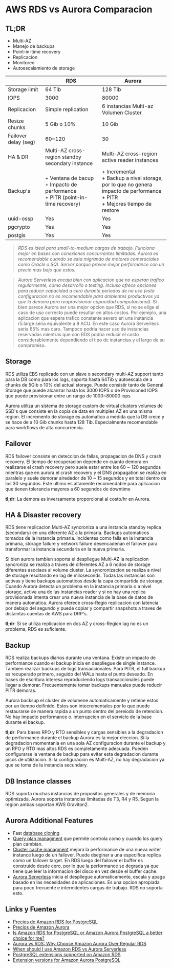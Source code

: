 # AWS RDS vs Aurora Comparacion

## TL;DR

+ Multi-AZ
+ Manejo de backups
+ Point-in-time recovery
+ Replicacion
+ Monitoreo
+ Autoescalamiento de storage

|  | RDS | Aurora |
| ---|----|---|
| Storage limit| 64 Tib | 128 Tib|
| IOPS | 3000 | 80000 |
| Replicacion | Simple replication | 6 instancias Multi-az Volumen Cluster|
| Resize chunks | 5 Gib o 10%| 10 Gib |
| Failover delay (seg) | 60~120  | 30 |
| HA & DR | Multi-AZ cross-region standby secondary instance | Multi-AZ cross-region active reader instances |
| Backup's | + Ventana de bacup  <br> + Impacto de performance <br> + PITR (point-in-time recovery) | + Incremental <br> + Backup a nivel storage, por lo que no genera impacto de performance <br> + PITR <br> + Mejores tiempo de restore |
|uuid-ossp|Yes|Yes|
|pgcrypto|Yes|Yes|
|postgis|Yes|Yes|

> *RDS es ideal para small-to-medium cargas de trabajo. Funciona mejor en bases con conexiones concurrentes limitadas. Aurora es recomendable cuando se esta migrando de motores comeraciales como Oracle o SQL Server porque provee mejor performance con un precio mas bajo que estos.*

> *Aurora Serverless encaja bien con aplicacion que no esperan trafico regularmente, como desarrollo o testing. Incluso ofrece opciones para reducir capacidad a cero durante periodos de no uso (esta configuracion no es recomendable para ambientes productivos ya que la demora para reaprovisionar capacidad computacional).*
> Si bien parece Aurora ser una mejor opcion que RDS, si no se elige el caso de uso correcto puede resultar en altos costos.
> Por ejemplo, una aplicacion que espera trafico constante severo en una instancia r5.large seria equivalente a 8 ACU. En este caso Aurora Serverless seria 65% mas caro. Tampoco podria hacer uso de instancias reservadas mientras que con RDS podria reducir el costo considerablemente dependiendo el tipo de instancias y el largo de su compromiso.


## Storage

RDS utiliza EBS replicado con un slave o secondary multi-AZ support tanto para la DB como para los logs, soporta hasta 64Tib y autoescala de a chunks de 5Gib o 10% del actual storage. Puede consistir tanto de General Storage que puede alcanzar hasta los 3000 IOPS o de Provisioned IOPS que puede provisionar entre un rango de 1000~80000 iops

Aurora utiliza un sistema de storage custom de virtual clusters volumes de SSD's que consiste en la copia de data en multiples AZ en una misma region. El incremento de storage es automatico a medida que la DB crece y se hace de a 10 Gib chunks hasta 128 Tib. Especialmente recomendable para workflows de alta concurrencia.

## Failover

RDS failover consiste en deteccion de fallas, propagacion de DNS y crash recovery. El tiempo de recuperacion depende en cuanto demora en realizarse el crash recovery pero suele estar entre los 60 ~ 120 segundos mientras que en aurora el crash recovery y el DNS propagation se realiza en paralelo y suele demorar alrededor de 10 ~ 15 segundos y en total dentro de los 30 segundos. 
Este ultimo es altamente recomendable para aplicacion que tienen tolerancia mayores a 60 segundos de downtime

**tl;dr**: La demora es inversamente proporcional al costo/hr en Aurora.

## HA & Disaster recovery

RDS tiene replicacion Multi-AZ  syncroniza a una instancia standby replica (secondary) en una diferente AZ a la primaria. Backups automaticos tomados de la instancia primaria. Incidentes como falla en la instancia primaria, storage failure y network failure desencadenan el failover para transformar la instancia secundaria en la nueva primaria.

Si bien aurora tambien soporta el despliegue Multi-AZ la replicacion syncroniza se realiza a traves de diferentes AZ a 6 nodos de storage diferentes asociaos al volume cluster. La syncronizacion se realiza a nivel de storage resultando en lag de miloseconds. Todas las instancias son activas y tiene backups automaticos desde la capa compartida de storage. 
Cuando Aurora detecta un problema en la instancia primaria o a nivel storage, activa una de las instancias reader y si no hay una replica provisionada intenta crear una nueva instancia de la base de datos de manera automatica. 
Aurora oferece cross-Regio replicacion con latencia por debajo del segundo y puede copiar y compartir snapshots a traves de distaintas cuentas de AWS para DRP's.

**tl;dr**: Si se utiliza replicacion en dos AZ y cross-Region lag no es un problema, RDS es suficiente.

## Backup

RDS realiza backups diarios durante una ventana. Existe un impacto de performance cuando el backup inicia en despliegue de single instance. Tambien realizar backups de logs transaccionales. Para PITR, el full backup es recuperado primero, seguido del WALs hasta el punto deseado. En bases de escritura interesa reproduciendo logs transaccionales puede llegar a demorar. Frecuentemente tomar backups manuales puede reducir PITR demoras.

Aurora backsup el cluster de volumene automaticamente y retiene estos por un tiempo deifinido. Estos son intecrementales por lo que puede restaurarse de manera rapida a un punto dentro del pereiodo de retencion. No hay impacto performance o. interrupcion en el servicio de la base durante el backup.

**tl;dr**: Para bases RPO y RTO sensibles y cargas sensibles a la degradacion de performance durante el backup Aurora es la mejor eleccion. Si la degradacion momentania en una sola AZ configuracion durante el backup y un RPO y RTO mas altos RDS es completamente adecuada. Pueden configurarse la ventana de backup para evitar esta degradacion durante picos de utilizacion. Si la configuracion es Multi-AZ, no hay degradacion ya que se toma de la instancia secundary.

## DB Instance classes

RDS soporta muchas instancias de propositos generales y de memoria optimizada. Aurora soporta instancias limitadas de T3, R4 y R5. Segun la region ambas soportan AWS Graviton2.

## Aurora Additional Features
+ Fast [database cloning](https://docs.aws.amazon.com/AmazonRDS/latest/AuroraUserGuide/Aurora.Managing.Clone.html)
+ [Query plan managment](https://docs.aws.amazon.com/AmazonRDS/latest/AuroraUserGuide/AuroraPostgreSQL.Optimize.html) que permite controla como y cuando los query plan cambian.
+ [Cluster cache managment](https://docs.aws.amazon.com/AmazonRDS/latest/AuroraUserGuide/AuroraPostgreSQL.cluster-cache-mgmt.html) mejora la performance de una nueva writer instance luego de un failover. Puede dseginar a una especifica replica como un failover target. En RDS luego del failover el buffer es construido desde cero, por lo que la performance se degrada ya que tiene que leer la informacion del disco en vez desde el buffer cache.
+ [Aurora Serverless](https://docs.aws.amazon.com/AmazonRDS/latest/AuroraUserGuide/aurora-serverless.html) inicia el despliegue automaticamente, escala y apaga basado en las necesidades de aplicaciones. Es una opcion apropiada para poco frecuente e intermitentes cargas de trabajo. RDS no soporta esto.


## Links y Fuentes
+ [Precios de Amazon RDS for PostgreSQL](https://aws.amazon.com/es/rds/postgresql/pricing/)
+ [Precios de Amazon Aurora](https://aws.amazon.com/es/rds/aurora/pricing/)
+ [Is Amazon RDS for PostgreSQL or Amazon Aurora PostgreSQL a better choice for me?](https://aws.amazon.com/es/blogs/database/is-amazon-rds-for-postgresql-or-amazon-aurora-postgresql-a-better-choice-for-me/)
+ [Aurora vs RDS: Why Choose Amazon Aurora Over Regular RDS](https://blog.shikisoft.com/why-choose-aurora-over-regular-rds/)
+ [When should I use Amazon RDS vs Aurora Serverless](https://searchcloudcomputing.techtarget.com/answer/When-should-I-use-Amazon-RDS-vs-Aurora-Serverless)
+ [PostgreSQL extensions supported on Amazon RDS](https://docs.aws.amazon.com/AmazonRDS/latest/UserGuide/CHAP_PostgreSQL.html#PostgreSQL.Concepts.General.FeatureSupport.Extensions)
+ [Extension versions for Amazon Aurora PostgreSQL](https://docs.aws.amazon.com/AmazonRDS/latest/AuroraUserGuide/AuroraPostgreSQL.Extensions.html)
